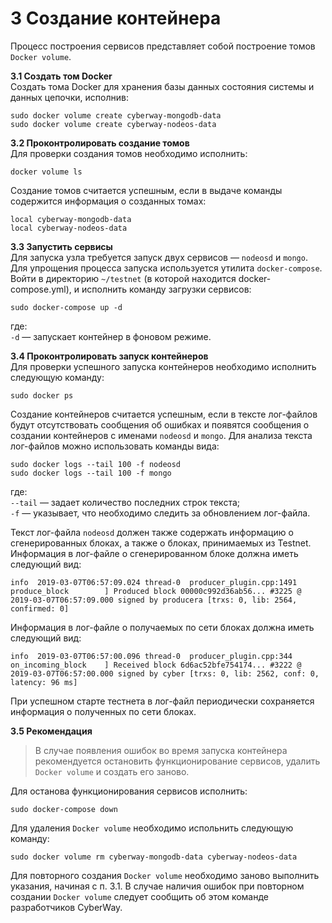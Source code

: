 # 3 Создание контейнера
Процесс построения сервисов представляет собой построение томов `Docker volume`.  

**3.1 Создать том Docker**  
Создать тома Docker для хранения базы данных состояния системы и данных цепочки, исполнив:
```
sudo docker volume create cyberway-mongodb-data
sudo docker volume create cyberway-nodeos-data
```
**3.2 Проконтролировать создание томов**  
Для проверки создания томов необходимо исполнить:
```
docker volume ls
```
Создание томов считается успешным, если в выдаче команды содержится информация о созданных томах:
```
local cyberway-mongodb-data
local cyberway-nodeos-data
```
**3.3 Запустить сервисы**  
 Для запуска узла требуется запуск двух сервисов — `nodeosd` и `mongo`. Для упрощения процесса запуска используется утилита `docker-compose`.  
Войти в директорию `~/testnet` (в которой находится docker-compose.yml), и исполнить команду загрузки сервисов:
```
sudo docker-compose up -d
``` 
где:  
`-d` —  запускает контейнер в фоновом режиме.  

**3.4 Проконтролировать запуск контейнеров**  
Для проверки успешного запуска контейнеров необходимо исполнить следующую команду:
```
sudo docker ps
```
Создание контейнеров считается успешным, если в тексте лог-файлов будут отсутствовать сообщения об ошибках и появятся сообщения о создании контейнеров с именами `nodeosd` и `mongo`. Для анализа текста лог-файлов можно использовать команды вида:
```
sudo docker logs --tail 100 -f nodeosd
sudo docker logs --tail 100 -f mongo
```
где:  
`--tail`  —  задает количество последних строк текста;  
`-f`  —  указывает, что необходимо следить за обновлением лог-файла.  

Текст лог-файла `nodeosd` должен также содержать информацию о сгенерированных блоках, а также о блоках, принимаемых из Testnet. Информация в лог-файле о сгенерированном блоке должна иметь следующий вид:
```
info  2019-03-07T06:57:09.024 thread-0  producer_plugin.cpp:1491      produce_block        ] Produced block 00000c992d36ab56... #3225 @ 2019-03-07T06:57:09.000 signed by producera [trxs: 0, lib: 2564, confirmed: 0]
```
Информация в лог-файле о получаемых по сети блоках должна иметь следующий вид:
```
info  2019-03-07T06:57:00.096 thread-0  producer_plugin.cpp:344       on_incoming_block    ] Received block 6d6ac52bfe754174... #3222 @ 2019-03-07T06:57:00.000 signed by cyber [trxs: 0, lib: 2562, conf: 0, latency: 96 ms]
```
При успешном старте тестнета в лог-файл периодически сохраняется информация о полученных по сети блоках.  

**3.5 Рекомендация**  
> В случае появления ошибок во время запуска контейнера рекомендуется остановить функционирование сервисов, удалить `Docker volume` и создать его заново.  

Для останова функционирования сервисов исполнить:
```
sudo docker-compose down
```
Для удаления `Docker volume` необходимо испольнить следующую команду:
```
sudo docker volume rm cyberway-mongodb-data cyberway-nodeos-data
```
Для повторного создания `Docker volume` необходимо заново выполнить указания, начиная с п. 3.1. В случае наличия ошибок при повторном создании `Docker volume` следует сообщить об этом команде разработчиков CyberWay. 
